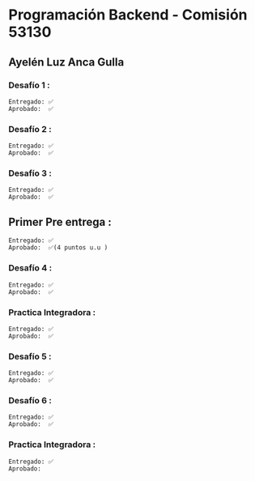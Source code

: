 # Programación Backend - Comisión 53130
## Ayelén Luz Anca Gulla
### Desafío 1 : 
    Entregado: ✅
    Aprobado:  ✅

### Desafío 2 : 
    Entregado: ✅
    Aprobado:  ✅

### Desafío 3 : 
    Entregado: ✅
    Aprobado:  ✅

## Primer Pre entrega : 
    Entregado: ✅
    Aprobado:  ✅(4 puntos u.u )

### Desafío 4 : 
    Entregado: ✅
    Aprobado:  ✅

###  Practica Integradora : 
    Entregado: ✅
    Aprobado:  ✅

### Desafío 5 : 
    Entregado: ✅
    Aprobado:  ✅

### Desafío 6 : 
    Entregado: ✅
    Aprobado:  ✅

###  Practica Integradora : 
    Entregado: ✅
    Aprobado:  